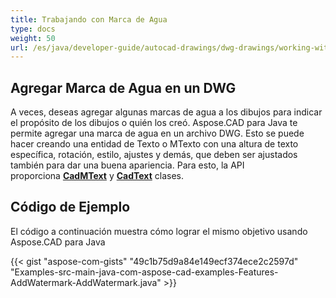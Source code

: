 ```yaml
---
title: Trabajando con Marca de Agua
type: docs
weight: 50
url: /es/java/developer-guide/autocad-drawings/dwg-drawings/working-with-watermark/
---
```


## **Agregar Marca de Agua en un DWG**

A veces, deseas agregar algunas marcas de agua a los dibujos para indicar el propósito de los dibujos o quién los creó. Aspose.CAD para Java te permite agregar una marca de agua en un archivo DWG. Esto se puede hacer creando una entidad de Texto o MTexto con una altura de texto específica, rotación, estilo, ajustes y demás, que deben ser ajustados también para dar una buena apariencia. Para esto, la API proporciona [**CadMText**](https://reference.aspose.com/cad/java/com.aspose.cad.fileformats.cad.cadobjects/CadMText) y [**CadText**](https://reference.aspose.com/cad/java/com.aspose.cad.fileformats.cad.cadobjects/CadText) clases.

## Código de Ejemplo

El código a continuación muestra cómo lograr el mismo objetivo usando Aspose.CAD para Java

{{< gist "aspose-com-gists" "49c1b75d9a84e149ecf374ece2c2597d" "Examples-src-main-java-com-aspose-cad-examples-Features-AddWatermark-AddWatermark.java" >}}
